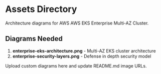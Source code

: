 # Assets Directory

Architecture diagrams for AWS AWS EKS Enterprise Multi-AZ Cluster.

## Diagrams Needed

1. **enterprise-eks-architecture.png** - Multi-AZ EKS cluster architecture
2. **enterprise-security-layers.png** - Defense in depth security model

Upload custom diagrams here and update README.md image URLs.